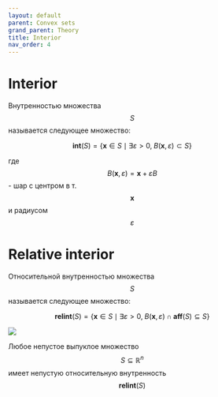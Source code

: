```yaml
---
layout: default
parent: Convex sets
grand_parent: Theory
title: Interior
nav_order: 4
---
```


# Interior

Внутренностью множества $$S$$ называется следующее множество: 

$$
\mathbf{int} (S) = \{\mathbf{x} \in S \mid \exists \varepsilon > 0, \; B(\mathbf{x}, \varepsilon) \subset S\}
$$

где $$B(\mathbf{x}, \varepsilon) = \mathbf{x} + \varepsilon B$$ - шар с центром в т. $$\mathbf{x}$$ и радиусом $$\varepsilon$$

# Relative interior
Относительной внутренностью множества $$S$$ называется следующее множество: 

$$
\mathbf{relint} (S) = \{\mathbf{x} \in S \mid \exists \varepsilon > 0, \; B(\mathbf{x}, \varepsilon) \cap \mathbf{aff} (S) \subseteq S\}
$$


![](../rel_int.svg)

Любое непустое выпуклое множество $$S \subseteq \mathbb{R}^n$$ имеет непустую относительную внутренность $$\mathbf{relint}(S)$$
